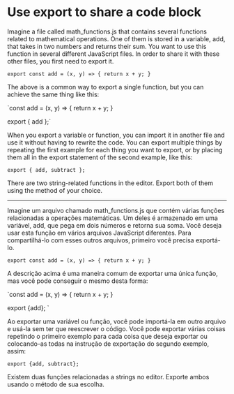 # Use export to share a code block

Imagine a file called math_functions.js that contains several functions related to mathematical operations. One of them is stored in a variable, add, that takes in two numbers and returns their sum. You want to use this function in several different JavaScript files. In order to share it with these other files, you first need to export it.

`export const add = (x, y) => {
  return x + y;
}`

The above is a common way to export a single function, but you can achieve the same thing like this:

`const add = (x, y) => {
  return x + y;
}

export { add };`

When you export a variable or function, you can import it in another file and use it without having to rewrite the code. You can export multiple things by repeating the first example for each thing you want to export, or by placing them all in the export statement of the second example, like this:

`export { add, subtract };`

There are two string-related functions in the editor. Export both of them using the method of your choice.

---

Imagine um arquivo chamado math_functions.js que contém várias funções relacionadas a operações matemáticas. Um deles é armazenado em uma variável, add, que pega em dois números e retorna sua soma. Você deseja usar esta função em vários arquivos JavaScript diferentes. Para compartilhá-lo com esses outros arquivos, primeiro você precisa exportá-lo.

`export const add = (x, y) => {
   return x + y;
} `

A descrição acima é uma maneira comum de exportar uma única função, mas você pode conseguir o mesmo desta forma:

`const add = (x, y) => {
   return x + y;
}

export {add}; `

Ao exportar uma variável ou função, você pode importá-la em outro arquivo e usá-la sem ter que reescrever o código. Você pode exportar várias coisas repetindo o primeiro exemplo para cada coisa que deseja exportar ou colocando-as todas na instrução de exportação do segundo exemplo, assim:

`export {add, subtract};`

Existem duas funções relacionadas a strings no editor. Exporte ambos usando o método de sua escolha.